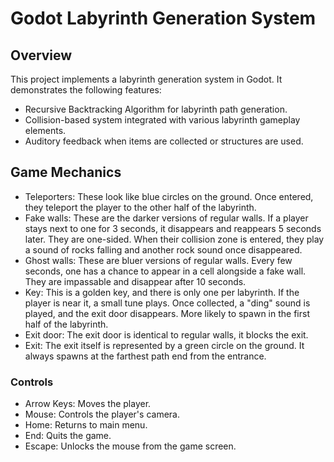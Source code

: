 # Godot Labyrinth Generation System

## Overview
This project implements a labyrinth generation system in Godot. It demonstrates the following features:
- Recursive Backtracking Algorithm for labyrinth path generation.
- Collision-based system integrated with various labyrinth gameplay elements.
- Auditory feedback when items are collected or structures are used.

## Game Mechanics
- Teleporters: These look like blue circles on the ground. Once entered, they teleport the player to the other half of the labyrinth.
- Fake walls: These are the darker versions of regular walls. If a player stays next to one for 3 seconds, it disappears and reappears 5 seconds later. They are one-sided. When their collision zone is entered, they play a sound of rocks falling and another rock sound once disappeared.
- Ghost walls: These are bluer versions of regular walls. Every few seconds, one has a chance to appear in a cell alongside a fake wall. They are impassable and disappear after 10 seconds. 
- Key: This is a golden key, and there is only one per labyrinth. If the player is near it, a small tune plays. Once collected, a "ding" sound is played, and the exit door disappears. More likely to spawn in the first half of the labyrinth.
- Exit door: The exit door is identical to regular walls, it blocks the exit.
- Exit: The exit itself is represented by a green circle on the ground. It always spawns at the farthest path end from the entrance. 

### Controls
- Arrow Keys: Moves the player.
- Mouse: Controls the player's camera. 
- Home: Returns to main menu.
- End: Quits the game.
- Escape: Unlocks the mouse from the game screen.
